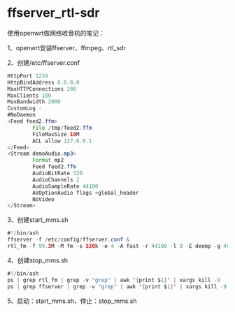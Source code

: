 # ffserver_rtl-sdr

使用openwrt做网络收音机的笔记：  

1、openwrt安装ffserver、ffmpeg、rtl_sdr  

2、创建/etc/ffserver.conf  
```java
HttpPort 1234   
HttpBindAddress 0.0.0.0   
MaxHTTPConnections 200   
MaxClients 100  
MaxBandwidth 2000  
CustomLog -  
#NoDaemon  
<Feed feed2.ffm>  
        File /tmp/feed2.ffm  
        FileMaxSize 10M  
        ACL allow 127.0.0.1  
</Feed>   
<Stream demoAudio.mp3>  
        Format mp2  
        Feed feed2.ffm  
        AudioBitRate 320  
        AudioChannels 2  
        AudioSampleRate 44100  
        AVOptionAudio flags +global_header  
        NoVideo  
</Stream>  
```
3、创建start_mms.sh  
```java
#!/bin/ash  
ffserver -f /etc/config/ffserver.conf &  
rtl_fm -f 99.3M -M fm -s 320k -o 4 -A fast -r 44100 -l 0 -E deemp -g 49.6 - | ffmpeg -f s16le -ac 1 -i pipe:0 -acodec libmp3lame -vol 256 http://127.0.0.1:1234/feed2.ffm &  
```
4、创建stop_mms.sh  
```java
#!/bin/ash  
ps | grep rtl_fm | grep -v "grep" | awk '{print $1}' | xargs kill -9  
ps | grep ffserver | grep -v "grep" | awk '{print $1}' | xargs kill -9  
```
5、启动：start_mms.sh，停止：stop_mms.sh  
